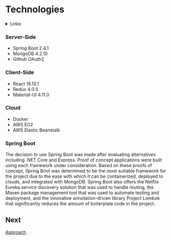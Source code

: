 # Technologies

<details>
  <summary>Links</summary>
  
  ## Portfolio Links
  - [Introduction](https://github.com/JoshVandeWalle/OpinionMarket/blob/main/Introduction.md "Introduction")  
  - [Requirements](https://github.com/JoshVandeWalle/OpinionMarket/blob/main/Requirements.md "Requirements")  
  - [Technologies](https://github.com/JoshVandeWalle/OpinionMarket/blob/main/Technologies.md "Technolgoies")  
  - [Approach](https://github.com/JoshVandeWalle/OpinionMarket/blob/main/Approach.md "Approach")  
  - [Risks & Challenges](https://github.com/JoshVandeWalle/OpinionMarket/blob/main/RisksAndChallenges.md "Risks & Challenges")  
  - [Issues](https://github.com/JoshVandeWalle/OpinionMarket/blob/main/Issues.md "Issues")  
  ## External Links
  - [OpinionMarket](http://clientapp6-env.eba-sifj8dsx.us-west-1.elasticbeanstalk.com/ "OpinionMarket")  
  - [Swagger](https://app.swaggerhub.com/apis/JoshV3742/Capstone/1.0.0 "Swagger")  
</details>

###  Server-Side  
- Spring Boot 2.4.1
- MongoDB 4.2.10
- Github OAuth2

### Client-Side  
- React 16.13.1
- Redux 4.0.5
- Material-UI 4.11.0

### Cloud
- Docker
- AWS EC2
- AWS Elastic Beanstalk  

### Spring Boot
The decision to use Spring Boot was made after evaluating alternatives including .NET Core and Express. Proof of concept applications were built using each framework under consideration. Based on these proofs of concept, Spring Boot was determined to be the most suitable framework for the project due to the ease with which it can be containerized, deployed to clouds, and integrated with MongoDB. Spring Boot also offers the Netflix Eureka service discovery solution that was used to handle routing, the Maven package management tool that was used to automate testing and deployment, and the innovative annotation-dricen library Project Lombok that significantly reduces the amount of boilerplate code in the project.

## Next 
[Approach](https://github.com/JoshVandeWalle/OpinionMarket/blob/main/Approach.md "Approach")

